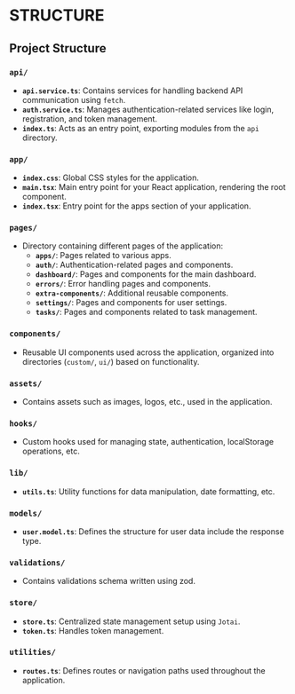 # STRUCTURE

## Project Structure

### `api/`

- **`api.service.ts`**: Contains services for handling backend API communication using `fetch`.
- **`auth.service.ts`**: Manages authentication-related services like login, registration, and token management.
- **`index.ts`**: Acts as an entry point, exporting modules from the `api` directory.

### `app/`

- **`index.css`**: Global CSS styles for the application.
- **`main.tsx`**: Main entry point for your React application, rendering the root component.
- **`index.tsx`**: Entry point for the apps section of your application.

### `pages/`

- Directory containing different pages of the application:
  - **`apps/`**: Pages related to various apps.
  - **`auth/`**: Authentication-related pages and components.
  - **`dashboard/`**: Pages and components for the main dashboard.
  - **`errors/`**: Error handling pages and components.
  - **`extra-components/`**: Additional reusable components.
  - **`settings/`**: Pages and components for user settings.
  - **`tasks/`**: Pages and components related to task management.

### `components/`

- Reusable UI components used across the application, organized into directories (`custom/`, `ui/`) based on functionality.

### `assets/`

- Contains assets such as images, logos, etc., used in the application.

### `hooks/`

- Custom hooks used for managing state, authentication, localStorage operations, etc.

### `lib/`

- **`utils.ts`**: Utility functions for data manipulation, date formatting, etc.

### `models/`

- **`user.model.ts`**: Defines the structure for user data include the response type.

### `validations/`

- Contains validations schema written using zod.

### `store/`

- **`store.ts`**: Centralized state management setup using `Jotai`.
- **`token.ts`**: Handles token management.

### `utilities/`

- **`routes.ts`**: Defines routes or navigation paths used throughout the application.
